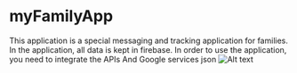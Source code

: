 # myFamilyApp

This application is a special messaging and tracking application for families.
In the application, all data is kept in firebase.
In order to use the application, you need to integrate the APIs And Google services json
![Alt text](onurkrkm/myFamilyApp/blob/master/Screenshot_1653791255.png?raw=true "Login Fragmen")
